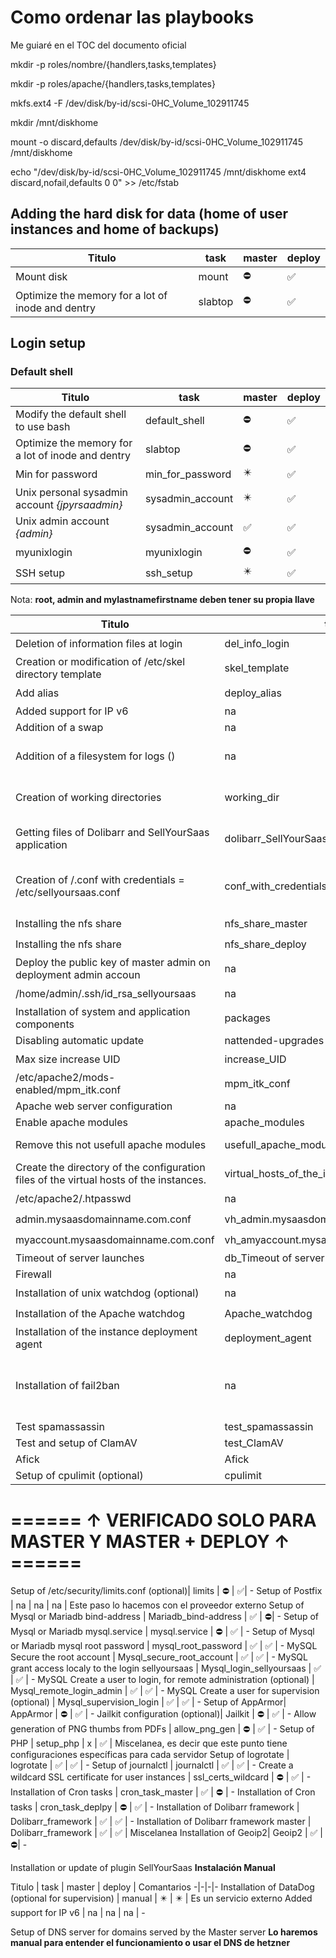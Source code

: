 # Como ordenar las playbooks

Me guiaré en el TOC del documento oficial

mkdir -p roles/nombre/{handlers,tasks,templates}

mkdir -p roles/apache/{handlers,tasks,templates}

mkfs.ext4 -F  /dev/disk/by-id/scsi-0HC_Volume_102911745

mkdir /mnt/diskhome

mount -o discard,defaults /dev/disk/by-id/scsi-0HC_Volume_102911745 /mnt/diskhome

echo "/dev/disk/by-id/scsi-0HC_Volume_102911745 /mnt/diskhome ext4 discard,nofail,defaults 0 0" >> /etc/fstab

## Adding the hard disk for data (home of user instances and home of backups)

Titulo | task | master | deploy
-|-|-|-
Mount disk | mount |  ⛔ | ✅
Optimize the memory for a lot of inode and dentry | slabtop  | ⛔ | ✅

## Login setup

### Default shell

Titulo | task | master | deploy
-|-|-|-
Modify the default shell to use bash | default_shell | ⛔ | ✅
Optimize the memory for a lot of inode and dentry | slabtop | ⛔ | ✅
Min for password | min_for_password | ✴️ | ✅
Unix personal sysadmin account _{jpyrsaadmin}_ | sysadmin_account | ✴️ | ✅
Unix admin account _{admin}_ | sysadmin_account | ✅ | ✅
myunixlogin | myunixlogin | ⛔ | ✅
SSH setup | ssh_setup | ✴️ | ✅

Nota: **root, admin and mylastnamefirstname deben tener su propia llave**

Titulo | task | master | deploy | nota
-|-|-|-|-
Deletion of information files at login | del_info_login | ✴️ | ✅ | -
Creation or modification of /etc/skel directory template | skel_template | ⛔ | ✅ | -
Add alias | deploy_alias | ⛔ | ✅ | -
Added support for IP v6 | na | na | na | -
Addition of a swap  | na | na | na | -
Addition of a filesystem for logs () | na | ✴️  | ✅ | depende de la configuración de apache
Creation of working directories | working_dir | ✅  | ✅ | depende de la configuración de apache
Getting files of Dolibarr and SellYourSaas application | dolibarr_SellYourSaas | ✅  | ✅ | depende de la configuración de apache
Creation of /.conf with credentials = /etc/sellyoursaas.conf | conf_with_credentials | ✅  | ✅ | El archivo /etc/sellyoursaas.conf es diferente para main y deploy
Installing the nfs share | nfs_share_master | ✅ | ⛔ | -
Installing the nfs share | nfs_share_deploy | ⛔ | ✅ | -
Deploy the public key of master admin on deployment admin accoun | na | ✅  | ✅ | -
/home/admin/.ssh/id_rsa_sellyoursaas| na | ⛔ | ✅ | -
Installation of system and application components| packages | ✅  | ✅ | -
Disabling automatic update| nattended-upgrades | ✅  | ✅ | -
Max size increase UID| increase_UID | ⛔ | ✅ | -
/etc/apache2/mods-enabled/mpm_itk.conf| mpm_itk_conf | ⛔ | ✅ | -
Apache web server configuration | na | ✅  | ✅ | -
Enable apache modules  | apache_modules | ✅  | ✅ | -
Remove this not usefull apache modules | usefull_apache_modules | ✅  | ✅ | agregar a2dismod mcrypt
Create the directory of the configuration files of the virtual hosts of the instances. | virtual_hosts_of_the_instances | ⛔ | ✅ | -
/etc/apache2/.htpasswd | na | ✅ | ⛔ | -
admin.mysaasdomainname.com.conf| vh_admin.mysaasdomainname.com | ✅ | ⛔ | -
myaccount.mysaasdomainname.com.conf| vh_amyaccount.mysaasdomainname.com.conf | ✅ | ⛔ | -
Timeout of server launches| db_Timeout of server launches | ✅  | ✅ | -
Firewall | na | na | na | - ?????
Installation of unix watchdog (optional) | na | ✴️ | ✴️ | -
Installation of the Apache watchdog | Apache_watchdog | ⛔ | ✅ | -
Installation of the instance deployment agent| deployment_agent | ⛔ | ✅ | -
Installation of fail2ban | na | ⛔ | ✅  | Miscelanea, es decir que este punto tiene configuraciones específicas para cada servidor
Test spamassassin | test_spamassassin | ✅  | ✅ | -
Test and setup of ClamAV | test_ClamAV | ✅ | ✅ | -
Afick | Afick | ✅  | ✅ | -
Setup of cpulimit (optional) | cpulimit | ✅  | ✅ | -

# ====== ↑ VERIFICADO SOLO PARA MASTER Y MASTER + DEPLOY ↑ ======
Setup of /etc/security/limits.conf (optional)| limits | ⛔ | ✅| -
Setup of Postfix | na | na | na | Este paso lo hacemos con el proveedor externo
Setup of Mysql or Mariadb bind-address | Mariadb_bind-address | ✅ | ⛔| -
Setup of Mysql or Mariadb mysql.service | mysql.service | ⛔ | ✅ | -
Setup of Mysql or Mariadb mysql root password | mysql_root_password | ✅ | ✅ | -
MySQL Secure the root account | Mysql_secure_root_account | ✅ | ✅ | -
MySQL grant access localy to the login sellyoursaas | Mysql_login_sellyoursaas | ✅ | ✅ | -
MySQL Create a user to login, for remote administration (optional) | Mysql_remote_login_admin | ✅ | ✅ | -
MySQL Create a user for supervision (optional) | Mysql_supervision_login | ✅ | ✅ | -
Setup of AppArmor| AppArmor | ⛔ | ✅ | -
Jailkit configuration (optional)| Jailkit | ⛔ | ✅ | -
Allow generation of PNG thumbs from PDFs | allow_png_gen | ⛔ | ✅ | -
Setup of PHP | setup_php | x | ✅  | Miscelanea, es decir que este punto tiene configuraciones específicas para cada servidor
Setup of logrotate | logrotate | ✅ | ✅ | -
Setup of journalctl | journalctl | ✅ | ✅ | -
Create a wildcard SSL certificate for user instances | ssl_certs_wildcard | ⛔ | ✅ | -
Installation of Cron tasks | cron_task_master | ✅ | ⛔ | -
Installation of Cron tasks | cron_task_deplpy | ⛔ | ✅ | -
Installation of Dolibarr framework | Dolibarr_framework | ✅ | ✅ | -
Installation of Dolibarr framework master | Dolibarr_framework | ✅ | ✅ | Miscelanea
Installation of Geoip2| Geoip2 | ✅ | ⛔| -

Installation or update of plugin SellYourSaas **Instalación Manual**

Titulo | task | master | deploy | Comantarios
-|-|-|-
Installation of DataDog (optional for supervision) | manual | ✴️ | ✴️ | Es un servicio externo
Added support for IP v6 | na | na | na | -

Setup of DNS server for domains served by the Master server **Lo haremos manual para entender el funcionamiento o usar el DNS de hetzner**
